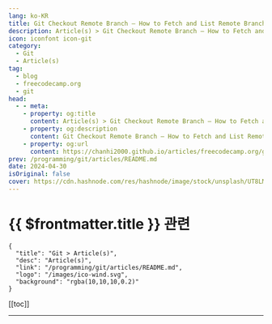 ```yaml
---
lang: ko-KR
title: Git Checkout Remote Branch – How to Fetch and List Remote Branches
description: Article(s) > Git Checkout Remote Branch – How to Fetch and List Remote Branches
icon: iconfont icon-git
category: 
  - Git
  - Article(s)
tag: 
  - blog
  - freecodecamp.org
  - git
head:
  - - meta:
    - property: og:title
      content: Article(s) > Git Checkout Remote Branch – How to Fetch and List Remote Branches
    - property: og:description
      content: Git Checkout Remote Branch – How to Fetch and List Remote Branches
    - property: og:url
      content: https://chanhi2000.github.io/articles/freecodecamp.org/git-checkout-remote-branch-how-to-fetch-and-list-remote-branches.html
prev: /programming/git/articles/README.md
date: 2024-04-30
isOriginal: false
cover: https://cdn.hashnode.com/res/hashnode/image/stock/unsplash/UT8LMo-wlyk/upload/c907bdb799b1331e27dd68f35a2b2e25.jpeg
---
```


# {{ $frontmatter.title }} 관련

```component VPCard
{
  "title": "Git > Article(s)",
  "desc": "Article(s)",
  "link": "/programming/git/articles/README.md",
  "logo": "/images/ico-wind.svg",
  "background": "rgba(10,10,10,0.2)"
}
```

[[toc]]

---

<SiteInfo
  name="Git Checkout Remote Branch – How to Fetch and List Remote Branches"
  desc="You can use branches in Git to work on different features without affecting your main codebase. For example, you can experiment with a new layout for your webpage on a different branch without affecting the main branch where your website is being dep..."
  url="https://freecodecamp.org/news/git-checkout-remote-branch-how-to-fetch-and-list-remote-branches/"
  logo="https://cdn.freecodecamp.org/universal/favicons/favicon.ico"
  preview="https://cdn.hashnode.com/res/hashnode/image/stock/unsplash/UT8LMo-wlyk/upload/c907bdb799b1331e27dd68f35a2b2e25.jpeg"/>

<!-- TODO: 작성 -->

